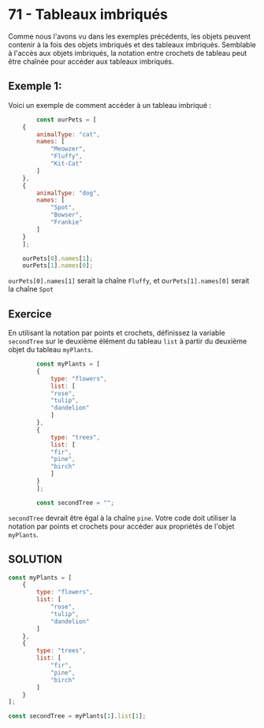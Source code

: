 # 71 - Tableaux imbriqués
Comme nous l'avons vu dans les exemples précédents, les objets peuvent contenir à la fois des objets imbriqués et des tableaux imbriqués. Semblable à l'accès aux objets imbriqués, la notation entre crochets de tableau peut être chaînée pour accéder aux tableaux imbriqués.

## Exemple 1:
Voici un exemple de comment accéder à un tableau imbriqué :

```js 
        const ourPets = [
    {
        animalType: "cat",
        names: [
            "Meowzer",
            "Fluffy",
            "Kit-Cat"
        ]
    },
    {
        animalType: "dog",
        names: [
            "Spot",
            "Bowser",
            "Frankie"
        ]
    }
    ];

    ourPets[0].names[1];
    ourPets[1].names[0];
```

`ourPets[0].names[1]` serait la chaîne `Fluffy`, et o`urPets[1].names[0]` serait la chaîne `Spot`

## Exercice
En utilisant la notation par points et crochets, définissez la variable `secondTree` sur le deuxième élément du tableau `list` à partir du deuxième objet du tableau `myPlants`.

```js
        const myPlants = [
        {
            type: "flowers",
            list: [
            "rose",
            "tulip",
            "dandelion"
            ]
        },
        {
            type: "trees",
            list: [
            "fir",
            "pine",
            "birch"
            ]
        }
        ];

        const secondTree = "";
```
`secondTree` devrait être égal à la chaîne `pine`.
Votre code doit utiliser la notation par points et crochets pour accéder aux propriétés de l'objet `myPlants`.


## SOLUTION

```js
const myPlants = [
    {
        type: "flowers",
        list: [
            "rose",
            "tulip",
            "dandelion"
        ]
    },
    {
        type: "trees",
        list: [
            "fir",
            "pine",
            "birch"
        ]
    }
];

const secondTree = myPlants[1].list[1];
```